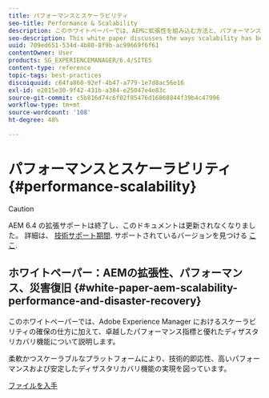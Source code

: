 ```yaml
---
title: パフォーマンスとスケーラビリティ
seo-title: Performance & Scalability
description: このホワイトペーパーでは、AEMに拡張性を組み込む方法と、パフォーマンス指標および災害復旧機能について説明します。
seo-description: This white paper discusses the ways scalability has been built into AEM along with performance indicators and disaster recovery features.
uuid: 709ed651-534d-4b80-8f9b-ac99669f6f61
contentOwner: User
products: SG_EXPERIENCEMANAGER/6.4/SITES
content-type: reference
topic-tags: best-practices
discoiquuid: c64fa860-92ef-4b47-a779-1e7d8ac56e16
exl-id: e2015e30-9f42-431b-a384-e25047e4e83c
source-git-commit: c5b816d74c6f02f85476d16868844f39b4c47996
workflow-type: tm+mt
source-wordcount: '108'
ht-degree: 48%

---
```


# パフォーマンスとスケーラビリティ{#performance-scalability}

>[!CAUTION]
>
>AEM 6.4 の拡張サポートは終了し、このドキュメントは更新されなくなりました。 詳細は、 [技術サポート期間](https://helpx.adobe.com/jp/support/programs/eol-matrix.html). サポートされているバージョンを見つける [ここ](https://experienceleague.adobe.com/docs/?lang=ja).

## ホワイトペーパー：AEMの拡張性、パフォーマンス、災害復旧 {#white-paper-aem-scalability-performance-and-disaster-recovery}

このホワイトペーパーでは、Adobe Experience Manager におけるスケーラビリティの確保の仕方に加えて、卓越したパフォーマンス指標と優れたディザスタリカバリ機能について説明します。

柔軟かつスケーラブルなプラットフォームにより、技術的即応性、高いパフォーマンスおよび安定したディザスタリカバリ機能の実現を図っています。

[ファイルを入手](assets/aem_scalability_whitepaperfinal-06122015je.pdf)
